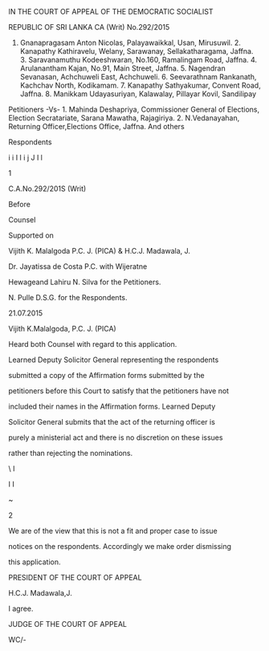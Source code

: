 IN THE COURT OF APPEAL OF THE DEMOCRATIC SOCIALIST

REPUBLIC OF SRI LANKA CA (Writ) No.292/2015

1. Gnanapragasam Anton Nicolas, Palayawaikkal, Usan, Mirusuwil. 2. Kanapathy Kathiravelu, Welany, Sarawanay, Sellakatharagama, Jaffna. 3. Saravanamuthu Kodeeshwaran, No.160, Ramalingam Road, Jaffna. 4. Arulanantham Kajan, No.91, Main Street, Jaffna. 5. Nagendran Sevanasan, Achchuweli East, Achchuweli. 6. Seevarathnam Rankanath, Kachchav North, Kodikamam. 7. Kanapathy Sathyakumar, Convent Road, Jaffna. 8. Manikkam Udayasuriyan, Kalawalay, Pillayar Kovil, Sandilipay

Petitioners -Vs- 1. Mahinda Deshapriya, Commissioner General of Elections, Election Secratariate, Sarana Mawatha, Rajagiriya. 2. N.Vedanayahan, Returning Officer,Elections Office, Jaffna. And others

Respondents

i i I I i j J I l

1

C.A.No.292/201S (Writ)

Before

Counsel

Supported on

Vijith K. Malalgoda P.C. J. (PICA) & H.C.J. Madawala, J.

Dr. Jayatissa de Costa P.C. with Wijeratne

Hewageand Lahiru N. Silva for the Petitioners.

N. Pulle D.S.G. for the Respondents.

21.07.2015

Vijith K.Malalgoda, P.C. J. (PICA)

Heard both Counsel with regard to this application.

Learned Deputy Solicitor General representing the respondents

submitted a copy of the Affirmation forms submitted by the

petitioners before this Court to satisfy that the petitioners have not

included their names in the Affirmation forms. Learned Deputy

Solicitor General submits that the act of the returning officer is

purely a ministerial act and there is no discretion on these issues

rather than rejecting the nominations.

\ I

I I

~

2

We are of the view that this is not a fit and proper case to issue

notices on the respondents. Accordingly we make order dismissing

this application.

PRESIDENT OF THE COURT OF APPEAL

H.C.J. Madawala,J.

I agree.

JUDGE OF THE COURT OF APPEAL

WC/-